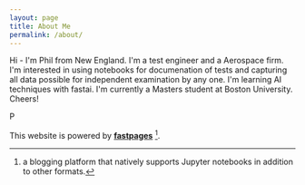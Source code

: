 ```yaml
---
layout: page
title: About Me
permalink: /about/
---
```


Hi - I'm Phil from New England.  I'm a test engineer and a Aerospace firm.  I'm interested in using notebooks for documenation of tests and capturing all data possible for independent examination by any one.  I'm learning AI techniques with fastai.  I'm currently a Masters student at Boston University.
Cheers!

P

This website is powered by **[fastpages](https://github.com/fastai/fastpages)** [^1].



[^1]:a blogging platform that natively supports Jupyter notebooks in addition to other formats.
